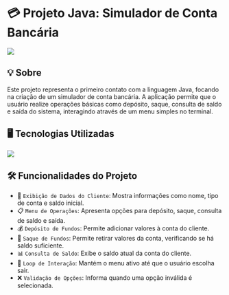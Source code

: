<h1>💳 Projeto Java: Simulador de Conta Bancária</h1>
<img loading="lazy" src="https://img.shields.io/github/stars/DanielSouza2005/First_Java_Project?style=social"/>

<h2>💡 Sobre </h2>
<p>Este projeto representa o primeiro contato com a linguagem Java, focando na criação de um simulador de conta bancária. A aplicação permite que o usuário realize operações básicas como depósito, saque, consulta de saldo e saída do sistema, interagindo através de um menu simples no terminal.</p>

<h2>🖥️ Tecnologias Utilizadas </h2>
<div align="left" dir="auto">
  <a href="https://skillicons.dev" rel="nofollow">
    <img src="https://skillicons.dev/icons?i=java" style="max-width: 100%;">
  </a>
  <br>
</div>

<h2>🛠️ Funcionalidades do Projeto </h2>

- 🧾 `Exibição de Dados do Cliente`: Mostra informações como nome, tipo de conta e saldo inicial.
- 📋 `Menu de Operações`: Apresenta opções para depósito, saque, consulta de saldo e saída.
- 💰 `Depósito de Fundos`: Permite adicionar valores à conta do cliente.
- 🏧 `Saque de Fundos`: Permite retirar valores da conta, verificando se há saldo suficiente.
- 📊 `Consulta de Saldo`: Exibe o saldo atual da conta do cliente.
- 🔁 `Loop de Interação`: Mantém o menu ativo até que o usuário escolha sair.
- ❌ `Validação de Opções`: Informa quando uma opção inválida é selecionada.
